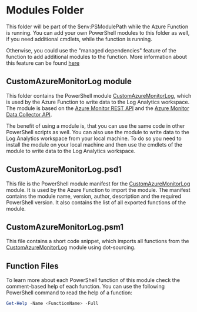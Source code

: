 ﻿# Modules Folder

This folder will be part of the $env:PSModulePath while the Azure Function is running.
You can add your own PowerShell modules to this folder as well, if you need additional cmdlets, while the function is running.

Otherwise, you could use the "managed dependencies" feature of the function to add additional modules to the function. More information about this feature can be found [here](https://learn.microsoft.com/en-us/azure/azure-functions/functions-reference-powershell?tabs=portal#dependency-management)

## CustomAzureMonitorLog module

This folder contains the PowerShell module [CustomAzureMonitorLog](./CustomAzureMonitorLog/), which is used by the Azure Function to write data to the Log Analytics workspace. The module is based on the [Azure Monitor REST API](https://docs.microsoft.com/en-us/rest/api/monitor/) and the [Azure Monitor Data Collector API](https://docs.microsoft.com/en-us/azure/azure-monitor/platform/data-collector-api).

The benefit of using a module is, that you can use the same code in other PowerShell scripts as well. You can also use the module to write data to the Log Analytics workspace from your local machine. To do so you need to install the module on your local machine and then use the cmdlets of the module to write data to the Log Analytics workspace.

## CustomAzureMonitorLog.psd1

This file is the PowerShell module manifest for the [CustomAzureMonitorLog](./CustomAzureMonitorLog/) module. It is used by the Azure Function to import the module. The manifest contains the module name, version, author, description and the required PowerShell version. It also contains the list of all exported functions of the module.

## CustomAzureMonitorLog.psm1

This file contains a short code snippet, which imports all functions from the [CustomAzureMonitorLog](./CustomAzureMonitorLog/) module using dot-sourcing.

## Function Files

To learn more about each PowerShell function of this module check the comment-based help of each function. You can use the following PowerShell command to read the help of a function:

```PowerShell
Get-Help -Name <FunctionName> -Full
```
